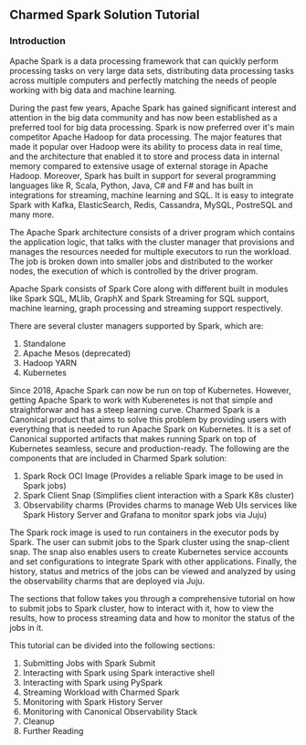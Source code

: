 ## Charmed Spark Solution Tutorial

### Introduction

Apache Spark is a data processing framework that can quickly perform processing tasks on very large data sets, distributing data processing tasks across multiple computers and perfectly matching the needs of people working with big data and machine learning.

During the past few years, Apache Spark has gained significant interest and attention in the big data community and has now been established as a preferred tool for big data processing. Spark is now preferred over it's main competitor Apache Hadoop for data processing. The major features that made it popular over Hadoop were its ability to process data in real time, and the architecture that enabled it to store and process data in internal memory compared to extensive usage of external storage in Apache Hadoop. Moreover, Spark has built in support for several programming languages like R, Scala, Python, Java, C# and F# and has built in integrations for streaming, machine learning and SQL. It is easy to integrate Spark with Kafka, ElasticSearch, Redis, Cassandra, MySQL, PostreSQL and many more.

The Apache Spark architecture consists of a driver program which contains the application logic, that talks with the cluster manager that provisions and manages the resources needed for multiple executors to run the workload. The job is broken down into smaller jobs and distributed to the worker nodes, the execution of which is controlled by the driver program.

Apache Spark consists of Spark Core along with different built in modules like Spark SQL, MLlib, GraphX and Spark Streaming for SQL support, machine learning, graph processing and streaming support respectively.

There are several cluster managers supported by Spark, which are:
1. Standalone 
2. Apache Mesos (deprecated)
3. Hadoop YARN
4. Kubernetes

Since 2018, Apache Spark can now be run on top of Kubernetes. However, getting Apache Spark to work with Kuberenetes is not that simple and straightforwar and has a steep learning curve. Charmed Spark is a Canonical product that aims to solve this problem by providing users with everything that is needed to run Apache Spark on Kubernetes. It is a set of Canonical supported artifacts that makes running Spark on top of Kubernetes seamless, secure and production-ready. The following are the components that are included in Charmed Spark solution:
1. Spark Rock OCI Image (Provides a reliable Spark image to be used in Spark jobs)
2. Spark Client Snap (Simplifies client interaction with a Spark K8s cluster)
3. Observability charms (Provides charms to manage Web UIs services like Spark History Server and Grafana to monitor spark jobs via Juju)

The Spark rock image is used to run containers in the executor pods by Spark. The user can submit jobs to the Spark cluster using the snap-client snap. The snap also enables users to create Kubernetes service accounts and set configurations to integrate Spark with other applications. Finally, the history, status and metrics of the jobs can be viewed and analyzed by using the observability charms that are deployed via Juju.

The sections that follow takes you through a comprehensive tutorial on how to submit jobs to Spark cluster, how to interact with it, how to view the results, how to process streaming data and how to monitor the status of the jobs in it.

This tutorial can be divided into the following sections:
1. Submitting Jobs with Spark Submit
2. Interacting with Spark using Spark interactive shell
3. Interacting with Spark using PySpark
4. Streaming Workload with Charmed Spark
5. Monitoring with Spark History Server
6. Monitoring with Canonical Observability Stack
7. Cleanup
8. Further Reading